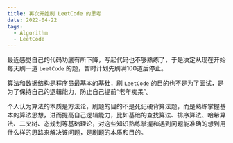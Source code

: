 ```yaml
---
title: 再次开始刷 LeetCode 的思考
date: 2022-04-22
tags:
  - Algorithm
  - LeetCode
---
```


最近感觉自己的代码功底有所下降，写起代码也不够熟练了，于是决定从现在开始每天刷一道 `LeetCode` 的题，暂时计划先刷满100道后停止。

算法和数据结构是程序员最基本的基础，刷 `LeetCode` 的目的也不是为了面试，是为了保持自己的逻辑能力，防止自己提前“老年痴呆”。

个人认为算法的本质是方法论，刷题的目的不是死记硬背算法题，而是熟练掌握基本的算法思想，进而提高自己逻辑能力，比如基础的查找算法、排序算法、哈希算法、二叉树、态规划等基础理论，对这些知识熟练掌握和遇到问题能准确的想到用什么样的思路来解决该问题，是刷题的本质和目的。
